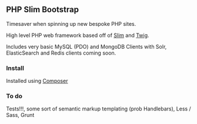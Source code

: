 ## PHP Slim Bootstrap

Timesaver when spinning up new bespoke PHP sites.

High level PHP web framework based off of [Slim](http://www.slimframework.com/) and [Twig](http://twig.sensiolabs.org/).

Includes very basic MySQL (PDO) and MongoDB Clients with Solr, ElasticSearch and Redis clients coming soon.

### Install

Installed using [Composer](https://getcomposer.org/)

### To do

Tests!!!,  some sort of semantic markup templating (prob Handlebars), Less / Sass, Grunt
